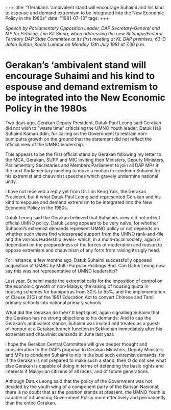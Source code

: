 +++ 
title: "Gerakan’s ‘ambivalent stand will encourage Suhaimi and his kind to espouse and demand extremism to be integrated into the New Economic Policy in the 1980s"
date: "1981-07-13"
tags:
+++

_Speech by Parliamentary Opposition Leader, DAP Secretary-General and MP for Petaling, Lim Kit Siang, when addressing the new Selangor/Federal Territory DAP State Committee at its first meeting at KL DAP premises, 63-D Jalan Sultan, Kuala Lumpur on Monday 13th July 1981 at 7.30 p.m._
								
# Gerakan’s ‘ambivalent stand will encourage Suhaimi and his kind to espouse and demand extremism to be integrated into the New Economic Policy in the 1980s	

Two days ago, Gerakan Deputy President, Datuk Paul Leong said Gerakan did not wish to “waste time” criticising the UMNO Youth leader, Datuk Haji Suhaimi Kamaruddin, for calling on the Government to restrain non-bumiputra growth on the ground that the statement did not reflect the official view of the UMNO leadership.</u>

This appears to be the first official stand by Gerakan following my letter to the MCA, Gerakan, SUPP and MIC inviting their Ministers, Deputy Ministers, Parliamentary Secretaries and Members Parliament to join all DAP MPs in the next Parliamentary meeting to move a motion to condemn Suhaimi for his extremist and chauvinist speeches which gravely undermine national unity.

I have not received a reply yet from Dr. Lim Keng Yaik, the Gerakan President, but if what Datuk Paul Leong said represented Gerakan and his kind to espouse and demand extremism to be integrated into the New Economic Policy in the 1980s.

Datuk Leong said the Gerakan believed that Suhaimi’s view did not reflect official UMNO policy. Datuk Leong appears to be very naïve, for whether Suhaomi’s extremist demands represent UMNO policy or not depends on whether such views find widespread support from the UMNO rank-and-file and the various leadership levels- which, in a multi-racial society, again is dependant on the preparedness of the forces of moderation and reason to oppose extremism and chauvinism of any form from raising its ugly head.

For instance, a few months ago, Datuk Suhaimi successfully opposed acquisition of UMBC by Multi-Purpose Holdings Bhd. Can Datuk Leong now say this was not representative of UMNO leadership?

Last year, Suhaimi made the extremist calls for the imposition of control on the economic grwoth of non-Malays, the raising of housing quota in housing schemes for bumiputras from 30% to 55%, and the implementation of Clause 21(2) of the 1961 Education Act to convert Chinese and Tamil primary schools into national primary schools.

What did the Gerakan do then? It kept quiet, again signalling Suhaimi that the Gerakan has no strong objections to his demands. And to cap the Gerakan’s ambivalent stance, Suhaimi was invited and treated as a guest-of-honour at a Getakan branch function in Sekinchan immediately after his extremist and chauvinist demands in June last year.

I hope the Gerakan Central Committee will give deeper thought and consideration to the DAP’s proposal to Gerakan Ministers, Deputy Ministers and MPs to condemn Suhaimi to nip in the bud such extremist demands, for if the Gerakan is not prepared to make such a stand, then O do not see what else Gerakan is capable of doing in terms of defending the basic rights and interests if Malaysian citizens of all races, and of future generations.

Although Datuk Leong said that the policy of the Government was not decided by the youth wing of a component party of the Barisan Nasional, there is no doubt that as the position stands at ptessent, the UMNO Youth is capable of influencing Government Policy more effectively and permanently than the entire Gerakan.

 
